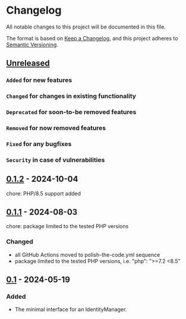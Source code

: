 # Changelog

All notable changes to this project will be documented in this file.

The format is based on [Keep a Changelog](https://keepachangelog.com/en/1.0.0/),
and this project adheres to [Semantic Versioning](https://semver.org/spec/v2.0.0.html).

## [Unreleased]

### `Added` for new features

### `Changed` for changes in existing functionality

### `Deprecated` for soon-to-be removed features

### `Removed` for now removed features

### `Fixed` for any bugfixes

### `Security` in case of vulnerabilities

## [0.1.2] - 2024-10-04

chore: PHP/8.5 support added

## [0.1.1] - 2024-08-03

chore: package limited to the tested PHP versions

### Changed

- all GitHub Actions moved to polish-the-code.yml sequence
- package limited to the tested PHP versions, i.e. "php": ">=7.2 <8.5"

## [0.1] - 2024-05-19

### Added

- The minimal interface for an IdentityManager.

[Unreleased]: https://github.com/WorkOfStan/seablast-interfaces/compare/v0.1.2...HEAD
[0.1.2]: https://github.com/WorkOfStan/seablast-interfaces/compare/v0.1.1...0.1.2
[0.1.1]: https://github.com/WorkOfStan/seablast-interfaces/compare/v0.1...0.1.1
[0.1]: https://github.com/WorkOfStan/seablast-interfaces/releases/tag/v0.1
